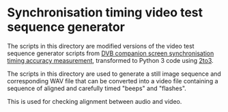 # Synchronisation timing video test sequence generator

The scripts in this directory are modified versions of the video test sequence generator scripts from [DVB companion screen synchronisation timing accuracy measurement](https://www.github.com/BBC/dvbcss-synctiming), transformed to Python 3 code using [2to3](https://docs.python.org/3/library/2to3.html).

The scripts in this directory are used to generate a still image sequence and corresponding WAV file that can be converted into a video file containing a sequence of aligned and carefully timed "beeps" and "flashes".

This is used for checking alignment between audio and video.
